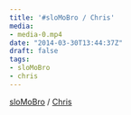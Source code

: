 ```yaml
---
title: '#sloMoBro / Chris'
media:
- media-0.mp4
date: "2014-03-30T13:44:37Z"
draft: false
tags:
- sloMoBro
- chris
---
```

[sloMoBro](/tags/slomobro) / [Chris](/tags/chris)
